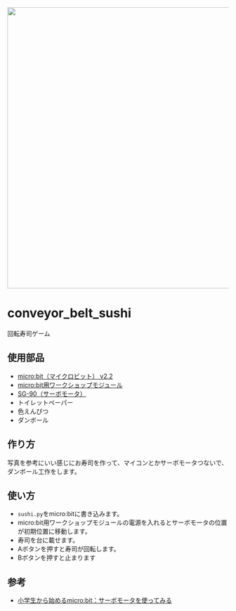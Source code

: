 <img src="https://user-images.githubusercontent.com/5562157/208272677-ad47043f-dddf-4ae2-b4b9-4270d55b1598.jpg" loading="lazy" width="640">

# conveyor_belt_sushi
回転寿司ゲーム


## 使用部品
- [micro:bit（マイクロビット） v2.2](https://www.switch-science.com/products/7952?variant=42382193623238)
- [micro:bit用ワークショップモジュール](https://www.switch-science.com/products/5489?variant=42382068154566)
- [SG-90（サーボモータ）](https://akizukidenshi.com/catalog/g/gM-08761/)
- トイレットペーパー
- 色えんぴつ
- ダンボール

## 作り方
写真を参考にいい感じにお寿司を作って、マイコンとかサーボモータつないで、ダンボール工作をします。

## 使い方
- `sushi.py`をmicro:bitに書き込みます。
- micro:bit用ワークショップモジュールの電源を入れるとサーボモータの位置が初期位置に移動します。
- 寿司を台に載せます。
- Aボタンを押すと寿司が回転します。
- Bボタンを押すと止まります

## 参考
- [小学生から始めるmicro:bit：サーボモータを使ってみる](https://www.timeless-education.com/servomotor-in-microbit-4050.html)
